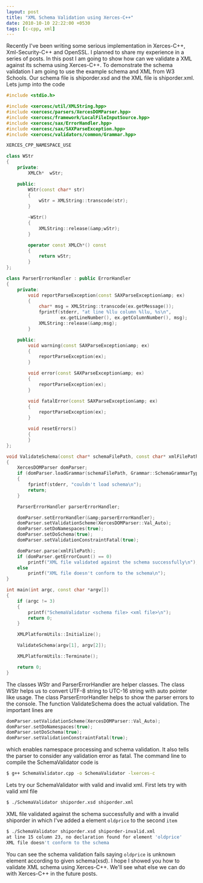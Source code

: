 ```yaml
---
layout: post
title: "XML Schema Validation using Xerces-C++"
date: 2010-10-10 22:22:00 +0530
tags: [c-cpp, xml]
---
```

Recently I've been writing some serious implementation in Xerces-C++, Xml-Security-C++ and OpenSSL. I planned to share my experience in a series of posts. In this post I am going to show how can we validate a XML against its schema using Xerces-C++. To demonstrate the schema validation I am going to use the example schema and XML from W3 Schools. Our schema file is shiporder.xsd and the XML file is shiporder.xml. Lets jump into the code

```c++
#include <stdio.h>

#include <xercesc/util/XMLString.hpp>
#include <xercesc/parsers/XercesDOMParser.hpp>
#include <xercesc/framework/LocalFileInputSource.hpp>
#include <xercesc/sax/ErrorHandler.hpp>
#include <xercesc/sax/SAXParseException.hpp>
#include <xercesc/validators/common/Grammar.hpp>

XERCES_CPP_NAMESPACE_USE

class WStr
{
    private:
        XMLCh*  wStr;

    public:
        WStr(const char* str)
        {
            wStr = XMLString::transcode(str);
        }

        ~WStr()
        {
            XMLString::release(&amp;wStr);
        }

        operator const XMLCh*() const
        {
            return wStr;
        }
};

class ParserErrorHandler : public ErrorHandler
{
    private:
        void reportParseException(const SAXParseException&amp; ex)
        {
            char* msg = XMLString::transcode(ex.getMessage());
            fprintf(stderr, "at line %llu column %llu, %s\n", 
                    ex.getLineNumber(), ex.getColumnNumber(), msg);
            XMLString::release(&amp;msg);
        }

    public:
        void warning(const SAXParseException&amp; ex)
        {
            reportParseException(ex);
        }

        void error(const SAXParseException&amp; ex)
        {
            reportParseException(ex);
        }

        void fatalError(const SAXParseException&amp; ex)
        {
            reportParseException(ex);
        }

        void resetErrors()
        {
        }
};

void ValidateSchema(const char* schemaFilePath, const char* xmlFilePath)
{
    XercesDOMParser domParser;
    if (domParser.loadGrammar(schemaFilePath, Grammar::SchemaGrammarType) == NULL)
    {
        fprintf(stderr, "couldn't load schema\n");
        return;
    }

    ParserErrorHandler parserErrorHandler;

    domParser.setErrorHandler(&amp;parserErrorHandler);
    domParser.setValidationScheme(XercesDOMParser::Val_Auto);
    domParser.setDoNamespaces(true);
    domParser.setDoSchema(true);
    domParser.setValidationConstraintFatal(true);

    domParser.parse(xmlFilePath);
    if (domParser.getErrorCount() == 0)
        printf("XML file validated against the schema successfully\n");
    else
        printf("XML file doesn't conform to the schema\n");
}

int main(int argc, const char *argv[])
{
    if (argc != 3)
    {
        printf("SchemaValidator <schema file> <xml file>\n");
        return 0;
    }

    XMLPlatformUtils::Initialize();

    ValidateSchema(argv[1], argv[2]);

    XMLPlatformUtils::Terminate();

    return 0;
}
```

The classes WStr and ParserErrorHandler are helper classes. The class WStr helps us to convert UTF-8 string to UTC-16 string with auto pointer like usage. The class ParserErrorHandler helps to show the parser errors to the console. The function ValidateSchema does the actual validation. The important lines are
```c++
domParser.setValidationScheme(XercesDOMParser::Val_Auto);
domParser.setDoNamespaces(true);
domParser.setDoSchema(true);
domParser.setValidationConstraintFatal(true);
```
which enables namespace processing and schema validation. It also tells the parser to consider any validation error as fatal. The command line to compile the SchemaValidator code is
```bash
$ g++ SchemaValidator.cpp -o SchemaValidator -lxerces-c
```
Lets try our SchemaValidator with valid and invalid xml. First lets try with valid xml file
```bash
$ ./SchemaValidator shiporder.xsd shiporder.xml
```
XML file validated against the schema successfully
and with a invalid shiporder in which I've added a element `oldprice` to the second `item`
```bash
$ ./SchemaValidator shiporder.xsd shiporder-invalid.xml
at line 15 column 23, no declaration found for element 'oldprice'
XML file doesn't conform to the schema
```
You can see the schema validation fails saying `oldprice` is unknown element according to given schema(xsd). I hope I showed you how to validate XML schema using Xerces-C++. We'll see what else we can do with Xerces-C++ in the future posts.